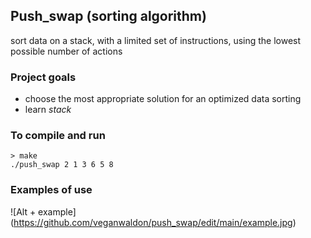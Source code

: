 ## Push_swap (sorting algorithm)
sort data on a stack, with a limited set of instructions, using
the lowest possible number of actions

### Project goals
- choose the most appropriate solution for an optimized data sorting
- learn *stack*

### To compile and run
```
> make
./push_swap 2 1 3 6 5 8
```

### Examples of use
![Alt + example] (https://github.com/veganwaldon/push_swap/edit/main/example.jpg)
